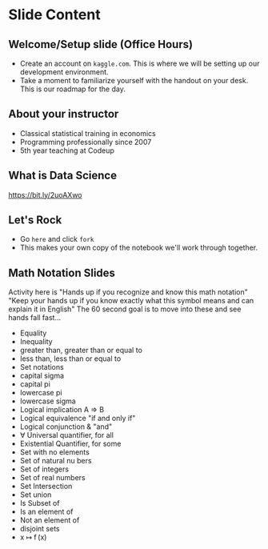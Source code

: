 # Slide Content

## Welcome/Setup slide (Office Hours)
- Create an account on `kaggle.com`. This is where we will be setting up our development environment.
- Take a moment to familiarize yourself with the handout on your desk. This is our roadmap for the day.

## About your instructor
- Classical statistical training in economics
- Programming professionally since 2007
- 5th year teaching at Codeup

## What is Data Science
https://bit.ly/2uoAXwo

## Let's Rock
- Go `here` and click `fork`
- This makes your own copy of the notebook we'll work through together.


## Math Notation Slides
Activity here is "Hands up if you recognize and know this math notation"
"Keep your hands up if you know exactly what this symbol means and can explain it in English"
The 60 second goal is to move into these and see hands fall fast...
- Equality
- Inequality  
- greater than, greater than or equal to
- less than, less than or equal to
- Set notations
- capital sigma
- capital pi
- lowercase pi
- lowercase sigma
- Logical implication A => B
- Logical equivalence "if and only if" 
- Logical conjunction & "and"
- ∀ Universal quantifier, for all 
- Existential Quantifier, for some
- Set with no elements
- Set of natural nu bers
- Set of integers
- Set of real numbers
- Set Intersection
- Set union
- Is Subset of
- Is an element of
- Not an element of
- disjoint sets
- x ↦ f (x)